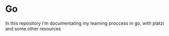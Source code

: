 # Go
In this repository i'm documentating my learning proccess in go, with platzi and some other resources
